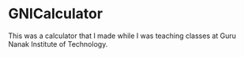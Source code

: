 # GNICalculator
This was a calculator that I made while I was teaching classes at Guru Nanak Institute of Technology.
